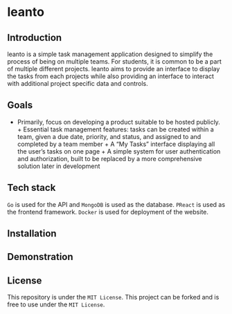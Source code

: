 # leanto

## Introduction 
leanto is a simple task management application designed to simplify the process of being on multiple teams. For students, it is common to be a part of multiple different projects. leanto aims to provide an interface to display the tasks from each projects while also providing an interface to interact with additional project specific data and controls. 

## Goals
+ Primarily, focus on developing a product suitable to be hosted publicly. + Essential task management features: tasks can be created within a team, given a due date, priority, and status, and assigned to and completed by a team member + A “My Tasks” interface displaying all the user’s tasks on one page + A simple system for user authentication and authorization, built to be replaced by a more comprehensive solution later in development 


## Tech stack 
``Go`` is used for the API and ``MongoDB`` is used as the database. ``PReact`` is used as the frontend framework. ``Docker`` is used for deployment of the website. 


## Installation 


## Demonstration 


## License 
This repository is under the ``MIT License``. This project can be forked and is free to use under the ``MIT License``.
